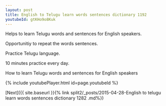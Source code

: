 ```yaml
---
layout: post
title: English to Telugu learn words sentences dictionary 1192 
youtubeId: gtKHo9o8Kuk
---
```

 
 
Helps to learn Telugu words and sentences for English speakers.

Opportunitiy to repeat the words sentences. 

Practice Telugu language. 
 
10 minutes practice every day. 
 
How to learn Telugu words and sentences for English speakers 
 
{% include youtubePlayer.html id=page.youtubeId %}
 
 
[Next]({{ site.baseurl }}{% link  split2/_posts/2015-04-28-English to telugu learn words sentences dictionary 1282 .md%})
 

